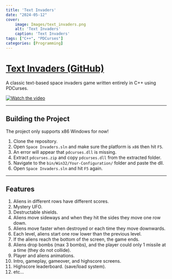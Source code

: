 ```yaml
---
title: 'Text Invaders'
date: "2024-05-12"
cover: 
    image: Images/text_invaders.png
    alt: 'Text Invaders'
    caption: 'Text Invaders'
tags: ["C++", "PDCurses"]
categories: [Programming]
---
```


# [Text Invaders (GitHub)](https://github.com/AhmedYAbbas/Text-Invaders)

A classic text-based space invaders game written entirely in C++ using PDCurses.

[![Watch the video](https://img.youtube.com/vi/FG-AP8WulY4/hqdefault.jpg)](https://www.youtube.com/embed/FG-AP8WulY4)

***

## Building the Project
The project only supports x86 Windows for now!
1. Clone the repository.
2. Open `Space Invaders.sln` and make sure the platform is `x86` then hit `F5`.
3. An error will appear that `pdcurses.dll` is missing.
4. Extract `pdcurses.zip` and copy `pdcurses.dll` from the extracted folder.
5. Navigate to the `bin/Win32/Your-Configuration/` folder and paste the dll.
6. Open `Space Invaders.sln` and hit `F5` again.

***

## Features

1. Aliens in different rows have different scores.
2. Mystery UFO.
3. Destructable shields.
4. Aliens move sideways and when they hit the sides they move one row down.
5. Aliens move faster when destroyed or each time they move downwards.
6. Each level, aliens start one row lower than the previous level.
7. If the aliens reach the bottom of the screen, the game ends.
8. Aliens drop bombs (max 3 bombs), and the player could only 1 missile at a time (they do not collide).
9. Player and aliens animations.
10. Intro, gameplay, gameover, and highscore screens.
11. Highscore leaderboard. (save/load system).
12. etc...


